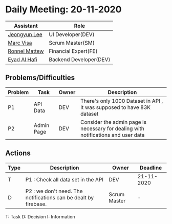 # Daily Meeting: 20-11-2020

| Assistant  | Role  |  
|---|---|
|[Jeongyun Lee](https://github.com/jy-977) | UI Developer(DEV)|
|[Marc Visa](https://github.com/mvp17) | Scrum Master(SM)|   
|[Ronnel Mattew](https://github.com/ron7858) | Financial Expert(FE) |  
|[Eyad Al Hafi](https://github.com/eyadfhafi) | Backend Developer(DEV) |  

## Problems/Difficulties
| Problem  | Task  | Owner | Description |
|---|---|---|---|
| P1 | API Data  | DEV | There's only 1000 Dataset in API , It was supposed to have 83K dataset |
| P2 | Admin Page | DEV | Consider the admin page is necessary for dealing with notifications and user data|


## Actions
| Type  | Description  | Owner | Deadline |
|---|---|---|---|
| T | P1 : Check all data set in the API | DEV | 21-11-2020|
| D | P2 : we don't need. The notifications can be dealt by firebase. | Scrum Master | - |


T: Task
D: Decision
I: Information
